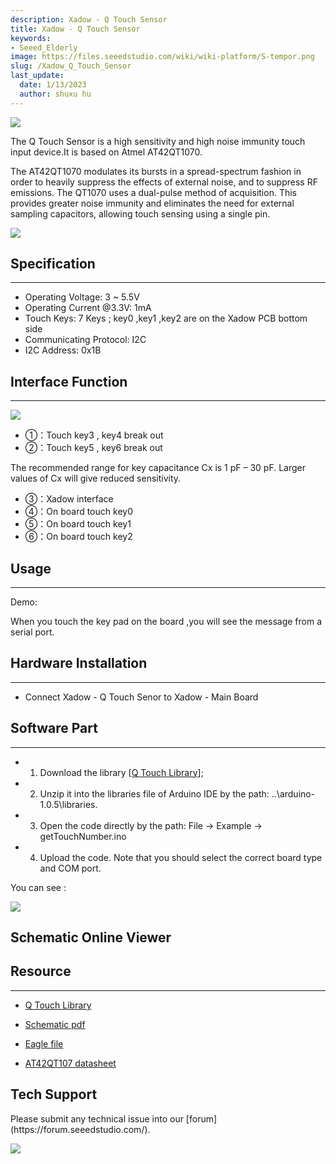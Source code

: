 ```yaml
---
description: Xadow - Q Touch Sensor
title: Xadow - Q Touch Sensor
keywords:
- Seeed_Elderly
image: https://files.seeedstudio.com/wiki/wiki-platform/S-tempor.png
slug: /Xadow_Q_Touch_Sensor
last_update:
  date: 1/13/2023
  author: shuxu hu
---
```

![](https://files.seeedstudio.com/wiki/Xadow_Q_Touch_Sensor/img/Xadow%20Q%20touch%20sensor.jpg)

The Q Touch Sensor is a high sensitivity and high noise immunity touch input device.It is based on Atmel AT42QT1070.

The AT42QT1070 modulates its bursts in a spread-spectrum fashion in order to heavily suppress the effects of external noise, and to suppress RF emissions. The QT1070 uses a dual-pulse method of acquisition. This provides greater noise immunity and eliminates the need for external sampling capacitors, allowing touch sensing using a single pin.

[![](https://files.seeedstudio.com/wiki/Seeed-WiKi/docs/images/300px-Get_One_Now_Banner-ragular.png)](https://www.seeedstudio.com/Xadow-Q-Touch-Sensor-p-1853.html)

## Specification
---
*   Operating Voltage: 3 ~ 5.5V
*   Operating Current @3.3V: 1mA
*   Touch Keys: 7 Keys ; key0 ,key1 ,key2 are on the Xadow PCB bottom side
*   Communicating Protocol: I2C
*   I2C Address: 0x1B

## Interface Function
---
![](https://files.seeedstudio.com/wiki/Xadow_Q_Touch_Sensor/img/Xadow-Q_Touch.png)

*   ①：Touch key3 , key4 break out
*   ②：Touch key5 , key6 break out

The recommended range for key capacitance Cx is 1 pF – 30 pF. Larger values of Cx will give reduced sensitivity.

*   ③：Xadow interface
*   ④：On board touch key0
*   ⑤：On board touch key1
*   ⑥：On board touch key2

## Usage
---
Demo:

When you touch the key pad on the board  ,you will see the message from a serial port.

## Hardware Installation
---
- Connect Xadow - Q Touch Senor to Xadow - Main Board

## Software Part
---
- 1) Download the library [[Q Touch Library](https://github.com/Seeed-Studio/Seeed_QTouch)];

- 2) Unzip it into the libraries file of Arduino IDE by the path: ..\arduino-1.0.5\libraries.

- 3) Open the code directly by the path: File -&gt; Example -&gt; getTouchNumber.ino

- 4) Upload the code. Note that you should select the correct board type and COM port.

You can see :

![](https://files.seeedstudio.com/wiki/Xadow_Q_Touch_Sensor/img/Q_Touch_Demo_output.jpg)


## Schematic Online Viewer

<div className="altium-ecad-viewer" data-project-src="https://files.seeedstudio.com/wiki/Xadow_Q_Touch_Sensor/res/Xadow-Q_Touch_Sensor_v1.0_sch_pcb.zip" style={{borderRadius: '0px 0px 4px 4px', height: 500, borderStyle: 'solid', borderWidth: 1, borderColor: 'rgb(241, 241, 241)', overflow: 'hidden', maxWidth: 1280, maxHeight: 700, boxSizing: 'border-box'}}>
</div>



## Resource
---
*   [Q Touch Library](https://github.com/Seeed-Studio/Seeed_QTouch)

*   [Schematic pdf](https://files.seeedstudio.com/wiki/Xadow_Q_Touch_Sensor/res/Xadow-Q_Touch_Sensor_v1.0.pdf)

*   [Eagle file](https://files.seeedstudio.com/wiki/Xadow_Q_Touch_Sensor/res/Xadow-Q_Touch_Sensor_v1.0_sch_pcb.zip)

*   [AT42QT107 datasheet](https://files.seeedstudio.com/wiki/Xadow_Q_Touch_Sensor/res/AT42QT1070-MMH.pdf)

<!-- *   [How to detect finger touch?](/How_to_detect_finger_touch) -->

## Tech Support
<div>
  Please submit any technical issue into our [forum](https://forum.seeedstudio.com/). <br /><p style={{textAlign: 'center'}}><a href="https://www.seeedstudio.com/act-4.html?utm_source=wiki&utm_medium=wikibanner&utm_campaign=newproducts" target="_blank"><img src="https://files.seeedstudio.com/wiki/Wiki_Banner/new_product.jpg" /></a></p>
</div>
